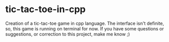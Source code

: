 # tic-tac-toe-in-cpp
Creation of a tic-tac-toe game in cpp language. The interface isn't definite, so, this game is running on terminal for now.
If you have some questions or suggestions, or correction to this project, make me know ;)

